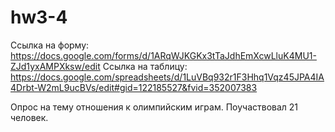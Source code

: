 # hw3-4
Ссылка на форму: https://docs.google.com/forms/d/1ARqWJKGKx3tTaJdhEmXcwLluK4MU1-ZJd1yxAMPXksw/edit
Ссылка на таблицу: https://docs.google.com/spreadsheets/d/1LuVBq932r1F3Hhq1Vqz45JPA4IA4Drbt-W2mL9ucBVs/edit#gid=122185527&fvid=352007383

Опрос на тему отношения к олимпийским играм. Поучаствовал 21 человек.

